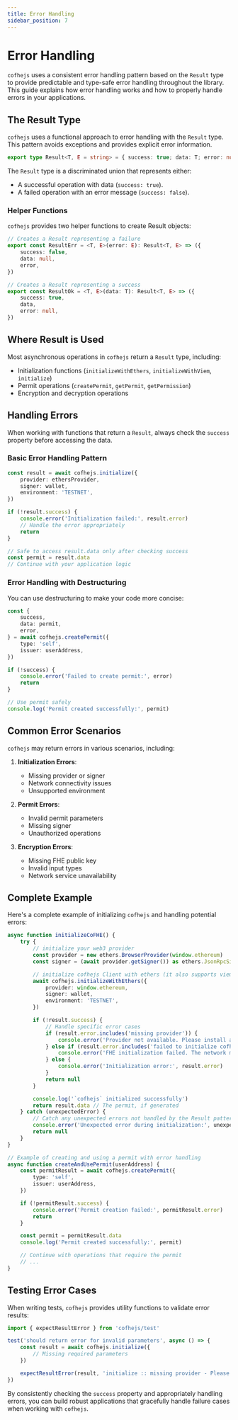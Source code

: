 ```yaml
---
title: Error Handling
sidebar_position: 7
---
```


# Error Handling

`cofhejs` uses a consistent error handling pattern based on the `Result` type to provide predictable and type-safe error handling throughout the library. This guide explains how error handling works and how to properly handle errors in your applications.

## The Result Type

`cofhejs` uses a functional approach to error handling with the `Result` type. This pattern avoids exceptions and provides explicit error information.

```typescript
export type Result<T, E = string> = { success: true; data: T; error: null } | { success: false; data: null; error: E }
```

The `Result` type is a discriminated union that represents either:

- A successful operation with data (`success: true`).
- A failed operation with an error message (`success: false`).

### Helper Functions

`cofhejs` provides two helper functions to create Result objects:

```typescript
// Creates a Result representing a failure
export const ResultErr = <T, E>(error: E): Result<T, E> => ({
	success: false,
	data: null,
	error,
})

// Creates a Result representing a success
export const ResultOk = <T, E>(data: T): Result<T, E> => ({
	success: true,
	data,
	error: null,
})
```

## Where Result is Used

Most asynchronous operations in `cofhejs` return a `Result` type, including:

- Initialization functions (`initializeWithEthers`, `initializeWithViem`, `initialize`)
- Permit operations (`createPermit`, `getPermit`, `getPermission`)
- Encryption and decryption operations

## Handling Errors

When working with functions that return a `Result`, always check the `success` property before accessing the data.

### Basic Error Handling Pattern

```typescript
const result = await cofhejs.initialize({
	provider: ethersProvider,
	signer: wallet,
	environment: 'TESTNET',
})

if (!result.success) {
	console.error('Initialization failed:', result.error)
	// Handle the error appropriately
	return
}

// Safe to access result.data only after checking success
const permit = result.data
// Continue with your application logic
```

### Error Handling with Destructuring

You can use destructuring to make your code more concise:

```typescript
const {
	success,
	data: permit,
	error,
} = await cofhejs.createPermit({
	type: 'self',
	issuer: userAddress,
})

if (!success) {
	console.error('Failed to create permit:', error)
	return
}

// Use permit safely
console.log('Permit created successfully:', permit)
```

## Common Error Scenarios

`cofhejs` may return errors in various scenarios, including:

1. **Initialization Errors**:
   - Missing provider or signer
   - Network connectivity issues
   - Unsupported environment

2. **Permit Errors**:
   - Invalid permit parameters
   - Missing signer
   - Unauthorized operations

3. **Encryption Errors**:
   - Missing FHE public key
   - Invalid input types
   - Network service unavailability

## Complete Example

Here's a complete example of initializing `cofhejs` and handling potential errors:

```typescript
async function initializeCoFHE() {
	try {
		// initialize your web3 provider
		const provider = new ethers.BrowserProvider(window.ethereum)
		const signer = (await provider.getSigner()) as ethers.JsonRpcSigner

		// initialize cofhejs Client with ethers (it also supports viem)
		await cofhejs.initializeWithEthers({
			provider: window.ethereum,
			signer: wallet,
			environment: 'TESTNET',
		})

		if (!result.success) {
			// Handle specific error cases
			if (result.error.includes('missing provider')) {
				console.error('Provider not available. Please install a wallet extension.')
			} else if (result.error.includes('failed to initialize cofhejs')) {
				console.error('FHE initialization failed. The network may not be FHE-enabled.')
			} else {
				console.error('Initialization error:', result.error)
			}
			return null
		}

		console.log('`cofhejs` initialized successfully')
		return result.data // The permit, if generated
	} catch (unexpectedError) {
		// Catch any unexpected errors not handled by the Result pattern
		console.error('Unexpected error during initialization:', unexpectedError)
		return null
	}
}

// Example of creating and using a permit with error handling
async function createAndUsePermit(userAddress) {
	const permitResult = await cofhejs.createPermit({
		type: 'self',
		issuer: userAddress,
	})

	if (!permitResult.success) {
		console.error('Permit creation failed:', permitResult.error)
		return
	}

	const permit = permitResult.data
	console.log('Permit created successfully:', permit)

	// Continue with operations that require the permit
	// ...
}
```

## Testing Error Cases

When writing tests, `cofhejs` provides utility functions to validate error results:

```typescript
import { expectResultError } from 'cofhejs/test'

test('should return error for invalid parameters', async () => {
	const result = await cofhejs.initialize({
		// Missing required parameters
	})

	expectResultError(result, 'initialize :: missing provider - Please provide an AbstractProvider interface')
})
```

By consistently checking the `success` property and appropriately handling errors, you can build robust applications that gracefully handle failure cases when working with `cofhejs`.
